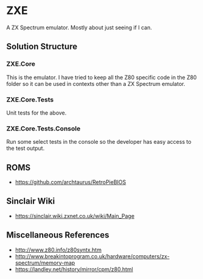 # ZXE

A ZX Spectrum emulator. Mostly about just seeing if I can.

## Solution Structure

### ZXE.Core

This is the emulator. I have tried to keep all the Z80 specific code in the Z80 folder so it can be used in contexts other than a ZX Spectrum emulator.

### ZXE.Core.Tests

Unit tests for the above.

### ZXE.Core.Tests.Console

Run some select tests in the console so the developer has easy access to the test output.

## ROMS

- https://github.com/archtaurus/RetroPieBIOS

## Sinclair Wiki

- https://sinclair.wiki.zxnet.co.uk/wiki/Main_Page

## Miscellaneous References

- http://www.z80.info/z80syntx.htm
- http://www.breakintoprogram.co.uk/hardware/computers/zx-spectrum/memory-map
- https://landley.net/history/mirror/cpm/z80.html
